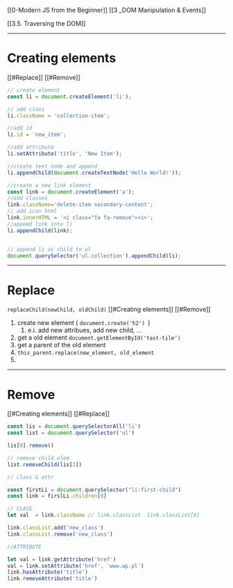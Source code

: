 [[0-Modern JS from the Beginner]]
[[3 _DOM Manipulation & Events]]

[[3.5. Traversing the  DOM]]

---

# Creating elements
[[#Replace]]
[[#Remove]]

```js
// create element
const li = document.createElement('li');

// add class
li.className = 'collection-item';

//add id
li.id = 'new_item';

//add attribute
li.setAttribute('title', 'New Item');

//create text node and append
li.appendChild(document.createTextNode('Hello World!'));

//create a new link element
const link = document.createElement('a');
//add classes
link.className='delete-item secondary-content';
// add icon html
link.innerHTML = '<i class="fa fa-remove"><i>';
//appemd link into li
li.appendChild(link);


// append li as child to ul
document.querySelector('ul.collection').appendChild(li);

```

---

# Replace
`replaceChild(newChild, oldChild)`
[[#Creating elements]]
[[#Remove]]

1. create new element ( `document.create('h2') `)
	1. e.i. add new attribues, add new child, ...
2. get a old element `document.getElementById('tast-tile')`
3. get a parent of the old element
4. `this_parent.replace(new_element, old_element`
5. 


---
# Remove
[[#Creating elements]]
[[#Replace]]

```javascript
const lis = document.querySelectorAll('li')
const list = document.querySelector('ul')

lis[0].remove()

// remove child elem
list.removeChild(lis[3])

// class & attr

const firstLi = document.querySelector("li:first-child")
const link = firslLi.children[0]

// CLASS
let val  = link.className // link.classList  link.classList[0]

link.classList.add('new_class')
link.classList.remove('new_class')

//ATTRIBUTE

let val = link.getAttribute('href')
val = link.setAttribute('href', 'www.wp.pl')
link.hasAttribute('title')
link.removeAttribute('title')














```




